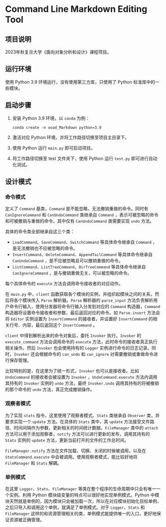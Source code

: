 # Command Line Markdown Editing Tool

## 项目说明

2023年秋复旦大学《面向对象分析和设计》课程项目。

## 运行环境

使用 Python 3.9 环境运行，没有使用第三方库，只使用了 Python 标准库中的一些模块。

## 启动步骤

1. 安装 Python 3.9 环境，以 `conda` 为例：

   ```shell
   conda create -n ooad_Markdown python=3.9
   ```

2. 激活对应 Python 环境，并将工作路径切换至项目主目录下。

3. 使用 Python 运行 `main.py` 即可启动项目。

4. 将工作路径切换至 test 文件夹下，使用 Python 运行 `test.py` 即可进行自动化测试。

## 设计模式

### 命令模式

定义了 `Command` 基类，`Command` 是不能忽略，无法撤销重做的命令。同时有 `CanIgnoreCommand` 和 `CanUndoCommand` 类继承自 `Command` ，表示可被忽略的命令和可被撤销与重做的命令，其中仅有 `CanUndoCommand` 类需要实现 `undo` 方法。

具体的命令类全部继承自这三个类：

+ `LoadCommand`、`SaveCommand`、`SwitchCommand` 等具体命令继承自 `Command` ，是无法撤销也不应被忽略的命令。
+ `InsertCommand`、`DeleteCommand`、`AppendTailCommand` 等具体命令继承自 `CanUndoCommand` ，是不应被忽略且可以撤销重做的命令。
+ `ListCommand`、`ListTreeCommand`、`DirTreeCommand` 等具体命令继承自 `CanIgnoreCommand` ，是与撤销重做无关，可以被忽略的命令。

每个具体命令的 `execute` 方法会调用命令接收者的对应动作。

在 `main.py` 中，`client` 函数获取各个模块的实例，并组织起模块之间的关系，然后将各个模块传入 `Parse` 解析器。`Parse` 解析器的 `parse_input` 方法负责解析用户命令行输入，使用分发器将命令行输入分发到对应的 `Command` 构造器，`Command` 构造器将设置命令接收者和参数，最后返回对应的命令。如 `Parse.insert` 方法会将 `Editor` 实例设置为 `InsertCommand` 的接收者，并设置好 `InsertCommand` 的相关行号、内容，最后返回这个 `InsertCommand` 。

`client` 中得到解析出来的命令对象后，委托 `Invoker` 执行。`Invoker` 的 `execute_command` 方法会调用命令的 `execute` 方法，此时命令的接收者真正执行相关操作。然后 `Invoker` 也会使用持有的 `Logger` 实例进行命令的日志记录。同时，`Invoker` 还会根据命令的 `can_undo` 和 `can_ignore` 对需要撤销或重做命令进行保存管理。

比较特别的是，在这里为了统一形式，`Invoker` 也可以是接收者。比如 `UndoCommand` 的接收者会被设置为 `Invoker` ，`UndoCommand.execute` 方法内调用其持有的 `Invoker` 实例的 `undo` 方法，最终 `Invoker.undo` 调用其持有的将被撤销的那个命令的 `undo` 方法，真正完成撤销操作。

### 观察者模式

为了实现 `stats` 指令，这里使用了观察者模式。`Stats` 类继承自 `Observer` 类，并要求实现一个 `update` 方法。在具体的 `Stats` 类中，其 `update` 方法接受文件路径、时间间隔作为参数，更新相关的时间统计数据。`FileManager` 类中的 `attach` 方法可以用于添加观察者，`notify` 方法可以进行更新的发布，调用其持有的 `Stats` 实例的 `update` 方法，更新当前打开的文件的工作总时间。

`FileManager.notify` 方法在文件加载、切换、关闭的时候被调用，以及在 `StatsCommand.execute` 中会被调用。使用观察者模式，能比较好地将 `FileManager` 和 `Stats` 解耦。

### 单例模式

在这里 `Logger`、`Stats`、`FileManager` 等类在整个程序的生命周期中只会有唯一一个实例。利用 Python 模块级变量的特点可以很好地实现单例模式。Python 中模块天然就是单例的，因为模块只会被加载一次，所以在对应模块初始化目标单例，之后只导入和调用这个单例，就满足了单例模式。对于 `Logger`、`Stats` 和 `FileManager` 这样的和资源管理相关的类，单例模式能提供唯一的入口，更好地保证资源被正确管理。